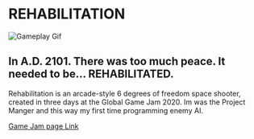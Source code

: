 # REHABILITATION

![Gameplay Gif](README_Files/gameplay.gif)

## In A.D. 2101. There was too much peace. It needed to be... REHABILITATED.

Rehabilitation is an arcade-style 6 degrees of freedom space shooter, created in three days at the Global Game Jam 2020. Im was the Project Manger and this way my first time programming enemy AI. 

[Game Jam page Link](https://globalgamejam.org/2020/games/rehabilitation-1)
